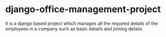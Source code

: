 # django-office-management-project
It is a django based project which manages all the required details of the employees in a company such as basic details and joining details.
